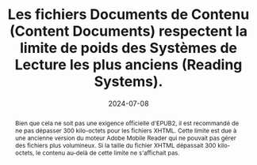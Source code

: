 ---
N: 
Rubrique: 
title: Les fichiers Documents de Contenu (Content Documents) respectent  la limite de poids des Systèmes de Lecture les plus anciens (Reading Systems). 
detail:  
abstract: "Bien que cela ne soit pas une exigence officielle d'EPUB2, il est  recommandé de ne pas dépasser 300 kilo-octets pour les fichiers XHTML. Cette limite est due à une ancienne version du moteur Adobe Mobile Reader qui ne pouvait pas gérer des fichiers plus volumineux. Si la taille du fichier XHTML dépassait 300 kilo-octets, le contenu au-delà de cette limite ne s'affichait pas."
categories: ["rétrocompatibilité"]
agrege: O0000-E087
opquast: '0000'
indiceebook: '87'
description: "Règle n° 087"
before: "086"
weight: "087"
after: "001"
actif: '1'
layout: rules
date: 2024-07-08
tags: ["", ""]
objectif: ["", ""]
Meo: ["les fichiers XHTML devraient être séparés en unités d’un poids maximum de 250 ko"]
Controle: ["Vérifier le poids des fichiers XHTML"]
Source: ["SNE"]
Referentiel: [""]
Steps: ["Fabrication"]
---